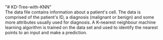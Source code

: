 "# KD-Tree-with-KNN" <br/>
The data file contains information about a patient's cell. The data is comprised of the patient's ID, a diagnosis (malignant or benign) and some more attributes usually used for diagnosis. A K-nearest neighbour machine learning algorithm is trained on the data set and used to identify the nearest points to an input and make a prediction.
